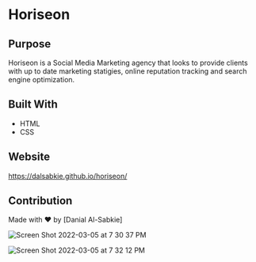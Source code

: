 # Horiseon

## Purpose
Horiseon is a Social Media Marketing agency that looks to provide clients with up to date marketing statigies, online reputation tracking and search engine optimization.
## Built With
* HTML
* CSS

## Website
https://dalsabkie.github.io/horiseon/

## Contribution
Made with ❤️ by [Danial Al-Sabkie]

![Screen Shot 2022-03-05 at 7 30 37 PM](https://user-images.githubusercontent.com/99228429/156905520-098a0131-6a9c-49a6-b93f-c1d852672867.png)

![Screen Shot 2022-03-05 at 7 32 12 PM](https://user-images.githubusercontent.com/99228429/156905524-2f0b71eb-000a-40cb-bac5-dfece45f902e.png)
